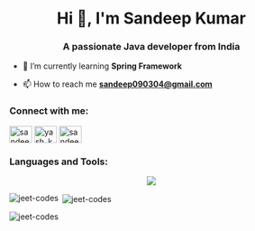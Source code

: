<h1 align="center">Hi 👋, I'm Sandeep Kumar</h1>
<h3 align="center">A passionate Java developer from India</h3>





- 🌱 I’m currently learning **Spring Framework**

- 📫 How to reach me **sandeep090304@gmail.com**

<h3 align="left">Connect with me:</h3>
<p align="left">
<a href="https://linkedin.com/in/sandeepkuprusty" target="blank"><img align="center" src="https://raw.githubusercontent.com/rahuldkjain/github-profile-readme-generator/master/src/images/icons/Social/linked-in-alt.svg" alt="sandeepkuprusty" height="30" width="40" /></a>
<a href="https://instagram.com/yash_kumar934" target="blank"><img align="center" src="https://raw.githubusercontent.com/rahuldkjain/github-profile-readme-generator/master/src/images/icons/Social/instagram.svg" alt="yash_kumar934" height="30" width="40" /></a>
<a href="https://www.hackerrank.com/sandeep090304" target="blank"><img align="center" src="https://raw.githubusercontent.com/rahuldkjain/github-profile-readme-generator/master/src/images/icons/Social/hackerrank.svg" alt="sandeep090304" height="30" width="40" /></a>
</p>

<h3 align="left">Languages and Tools:</h3>
<p align="center">
  <a href="https://skillicons.dev">
    <img src="https://skillicons.dev/icons?i=git,androidstudio,arduino,c,cpp,bash,blender,html,css,javascript,docker,figma,firebase,hibernate,java,javascript,linux,mongodb,mysql,notion,php,redhat,spring,vscode" />
  </a>
</p>

<p><img align="left" src="https://github-readme-stats.vercel.app/api/top-langs?username=jeet-codes&show_icons=true&locale=en&layout=compact" alt="jeet-codes" /></p>

<p>&nbsp;<img align="center" src="https://github-readme-stats.vercel.app/api?username=jeet-codes&show_icons=true&locale=en" alt="jeet-codes" /></p>

<p><img align="center" src="https://github-readme-streak-stats.herokuapp.com/?user=jeet-codes&" alt="jeet-codes" /></p>
